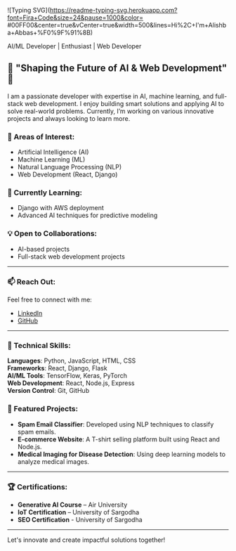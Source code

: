 

![Typing SVG](https://readme-typing-svg.herokuapp.com?font=Fira+Code&size=24&pause=1000&color= #00FF00&center=true&vCenter=true&width=500&lines=Hi%2C+I'm+Alishba+Abbas+%F0%9F%91%8B)

AI/ML Developer | Enthusiast | Web Developer

🌟 "Shaping the Future of AI & Web Development" 🌟
---
I am a passionate developer with expertise in AI, machine learning, and full-stack web development. I enjoy building smart solutions and applying AI to solve real-world problems. Currently, I’m working on various innovative projects and always looking to learn more.

### 👀 Areas of Interest:
- Artificial Intelligence (AI)
- Machine Learning (ML)
- Natural Language Processing (NLP)
- Web Development (React, Django)

### 🌱 Currently Learning:
- Django with AWS deployment
- Advanced AI techniques for predictive modeling

### 💡 Open to Collaborations:
- AI-based projects
- Full-stack web development projects
---
### 📫 Reach Out:
Feel free to connect with me:
- [LinkedIn](https://www.linkedin.com/in/alishba-abbas-1ba1a128a/)
- [GitHub](https://github.com/AlishbaSoftTeche/AlishbaSoftTeche)

---

### 🔧 Technical Skills:
**Languages**: Python, JavaScript, HTML, CSS  
**Frameworks**: React, Django, Flask  
**AI/ML Tools**: TensorFlow, Keras, PyTorch  
**Web Development**: React, Node.js, Express  
**Version Control**: Git, GitHub

### 🚀 Featured Projects:
- **Spam Email Classifier**: Developed using NLP techniques to classify spam emails.
- **E-commerce Website**: A T-shirt selling platform built using React and Node.js.
- **Medical Imaging for Disease Detection**: Using deep learning models to analyze medical images.

---

### 🏆 Certifications:
- **Generative AI Course** – Air University
- **IoT Certification** – University of Sargodha
- **SEO Certification** - University of Sargodha

---

Let's innovate and create impactful solutions together!



